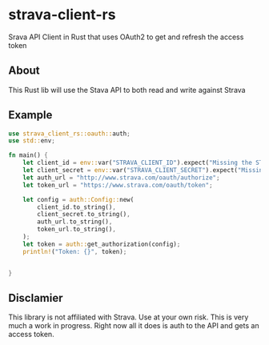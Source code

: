 # strava-client-rs
Srava API Client in Rust that uses OAuth2 to get and refresh the access token

## About
This Rust lib will use the Stava API to both read and write against Strava

## Example
```rust
use strava_client_rs::oauth::auth;
use std::env;

fn main() {
    let client_id = env::var("STRAVA_CLIENT_ID").expect("Missing the STRAVA_CLIENT_ID environment variable.");
    let client_secret = env::var("STRAVA_CLIENT_SECRET").expect("Missing the STRAVA_CLIENT_SECRET environment variable.");
    let auth_url = "http://www.strava.com/oauth/authorize";
    let token_url = "https://www.strava.com/oauth/token";

    let config = auth::Config::new(
        client_id.to_string(),
        client_secret.to_string(),
        auth_url.to_string(),
        token_url.to_string(),
    );
    let token = auth::get_authorization(config);
    println!("Token: {}", token);


}
```

## Disclamier
This library is not affiliated with Strava. Use at your own risk. 
This is very much a work in progress. Right now all it does is auth to the API and gets an access token.